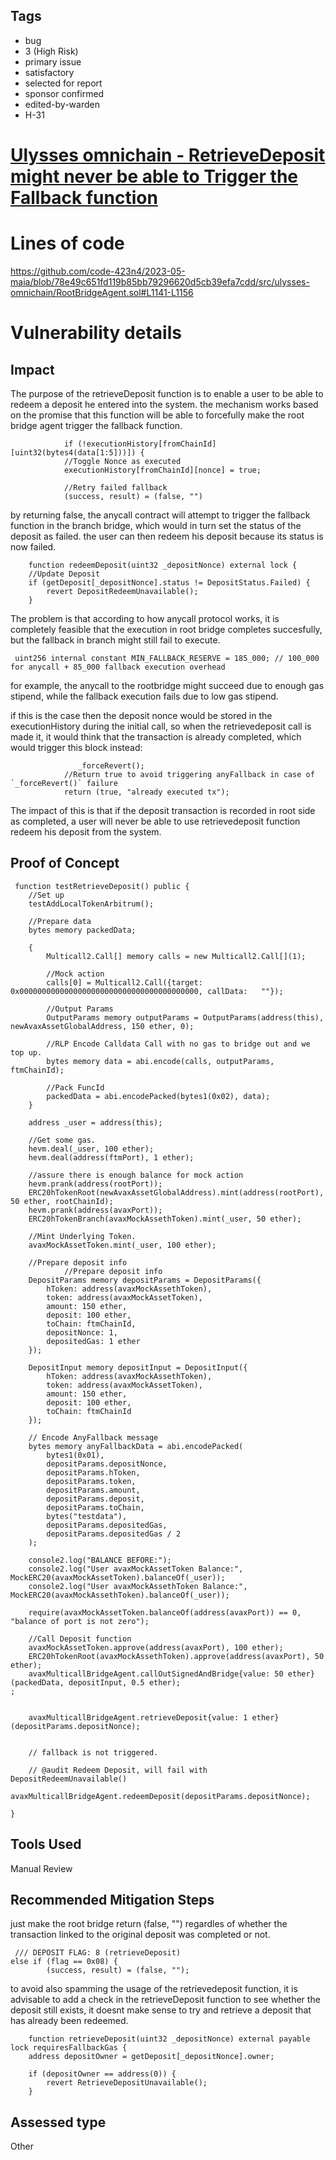 ## Tags

- bug
- 3 (High Risk)
- primary issue
- satisfactory
- selected for report
- sponsor confirmed
- edited-by-warden
- H-31

# [Ulysses omnichain - RetrieveDeposit might never be able to Trigger the Fallback function](https://github.com/code-423n4/2023-05-maia-findings/issues/183) 

# Lines of code

https://github.com/code-423n4/2023-05-maia/blob/78e49c651fd119b85bb79296620d5cb39efa7cdd/src/ulysses-omnichain/RootBridgeAgent.sol#L1141-L1156


# Vulnerability details

## Impact
The purpose of the retrieveDeposit function is to enable a user to be able to redeem a deposit he entered into the system. the mechanism works based on the promise that this function will be able to forcefully make the root bridge agent trigger the fallback function. 

                if (!executionHistory[fromChainId][uint32(bytes4(data[1:5]))]) {
                //Toggle Nonce as executed
                executionHistory[fromChainId][nonce] = true;

                //Retry failed fallback
                (success, result) = (false, "")

by returning false, the anycall contract will attempt to trigger the fallback function in the branch bridge, which would in turn set the status of the deposit as failed. the user can then redeem his deposit because its status is now failed.

        function redeemDeposit(uint32 _depositNonce) external lock {
        //Update Deposit
        if (getDeposit[_depositNonce].status != DepositStatus.Failed) {
            revert DepositRedeemUnavailable();
        }

The problem is that according to how anycall protocol works, it is completely feasible that the execution in root bridge completes succesfully, but the fallback in branch might still fail to execute. 

     uint256 internal constant MIN_FALLBACK_RESERVE = 185_000; // 100_000 for anycall + 85_000 fallback execution overhead

for example, the anycall to the rootbridge might succeed due to enough gas stipend, while the fallback execution fails due to low gas stipend.

if this is the case then the deposit nonce would be stored in the executionHistory during the initial call, so when the retrievedeposit call is made it, it would think that the transaction is already completed, which would trigger this block instead:

                   _forceRevert();
                //Return true to avoid triggering anyFallback in case of `_forceRevert()` failure
                return (true, "already executed tx");


The impact of this is that if the deposit transaction is recorded in root side as completed, a user will never be able to use retrievedeposit function redeem his deposit from the system.


## Proof of Concept
    
    
     function testRetrieveDeposit() public {
        //Set up
        testAddLocalTokenArbitrum();

        //Prepare data
        bytes memory packedData;

        {
            Multicall2.Call[] memory calls = new Multicall2.Call[](1);

            //Mock action
            calls[0] = Multicall2.Call({target: 0x0000000000000000000000000000000000000000, callData:   ""});

            //Output Params
            OutputParams memory outputParams = OutputParams(address(this), newAvaxAssetGlobalAddress, 150 ether, 0);

            //RLP Encode Calldata Call with no gas to bridge out and we top up.
            bytes memory data = abi.encode(calls, outputParams, ftmChainId);

            //Pack FuncId
            packedData = abi.encodePacked(bytes1(0x02), data);
        }

        address _user = address(this);

        //Get some gas.
        hevm.deal(_user, 100 ether);
        hevm.deal(address(ftmPort), 1 ether);

        //assure there is enough balance for mock action
        hevm.prank(address(rootPort));
        ERC20hTokenRoot(newAvaxAssetGlobalAddress).mint(address(rootPort), 50 ether, rootChainId);
        hevm.prank(address(avaxPort));
        ERC20hTokenBranch(avaxMockAssethToken).mint(_user, 50 ether);

        //Mint Underlying Token.
        avaxMockAssetToken.mint(_user, 100 ether);

        //Prepare deposit info
                //Prepare deposit info
        DepositParams memory depositParams = DepositParams({
            hToken: address(avaxMockAssethToken),
            token: address(avaxMockAssetToken),
            amount: 150 ether,
            deposit: 100 ether,
            toChain: ftmChainId,
            depositNonce: 1,
            depositedGas: 1 ether
        });

        DepositInput memory depositInput = DepositInput({
            hToken: address(avaxMockAssethToken),
            token: address(avaxMockAssetToken),
            amount: 150 ether,
            deposit: 100 ether,
            toChain: ftmChainId
        });

        // Encode AnyFallback message
        bytes memory anyFallbackData = abi.encodePacked(
            bytes1(0x01),
            depositParams.depositNonce,
            depositParams.hToken,
            depositParams.token,
            depositParams.amount,
            depositParams.deposit,
            depositParams.toChain,
            bytes("testdata"),
            depositParams.depositedGas,
            depositParams.depositedGas / 2
        );

        console2.log("BALANCE BEFORE:");
        console2.log("User avaxMockAssetToken Balance:", MockERC20(avaxMockAssetToken).balanceOf(_user));
        console2.log("User avaxMockAssethToken Balance:",  MockERC20(avaxMockAssethToken).balanceOf(_user));

        require(avaxMockAssetToken.balanceOf(address(avaxPort)) == 0, "balance of port is not zero");

        //Call Deposit function
        avaxMockAssetToken.approve(address(avaxPort), 100 ether);
        ERC20hTokenRoot(avaxMockAssethToken).approve(address(avaxPort), 50 ether);
        avaxMulticallBridgeAgent.callOutSignedAndBridge{value: 50 ether}(packedData, depositInput, 0.5 ether);
    ;
        

        avaxMulticallBridgeAgent.retrieveDeposit{value: 1 ether}(depositParams.depositNonce);


        // fallback is not triggered.

        // @audit Redeem Deposit, will fail with   DepositRedeemUnavailable()
        avaxMulticallBridgeAgent.redeemDeposit(depositParams.depositNonce);

    }

## Tools Used
Manual Review

## Recommended Mitigation Steps

just make the root bridge return (false, "") regardles of whether the transaction linked to the original deposit was completed or not. 

     /// DEPOSIT FLAG: 8 (retrieveDeposit)
    else if (flag == 0x08) {
            (success, result) = (false, "");

to avoid also spamming the usage of the retrievedeposit function, it is advisable to add a check in the retrieveDeposit function to see whether the deposit still exists, it doesnt make sense to try and retrieve a deposit that has already been redeemed.

        function retrieveDeposit(uint32 _depositNonce) external payable lock requiresFallbackGas {
        address depositOwner = getDeposit[_depositNonce].owner;
        
        if (depositOwner == address(0)) {
            revert RetrieveDepositUnavailable();
        }














## Assessed type

Other